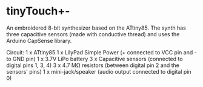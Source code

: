 tinyTouch+-
===========

An embroidered 8-bit synthesizer based on the ATtiny85. 
The synth has three capacitive sensors (made with conductive thread) and uses the Arduino CapSense library. 

Circuit:
1 x ATtiny85
1 x LilyPad Simple Power (+ connected to VCC pin and - to GND pin)
1 x 3.7V LiPo battery
3 x Capacitive sensors (connected to digital pins 1, 3, 4)
3 x 4.7 MΩ resistors (between digital pin 2 and the sensors' pins)
1 x mini-jack/speaker (audio output connected to digital pin 0)

